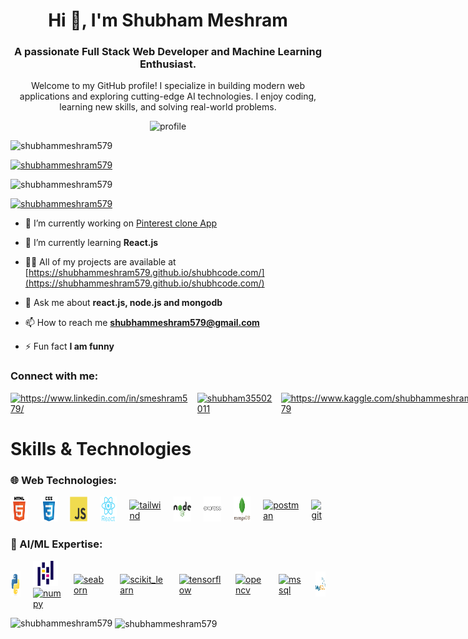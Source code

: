 <h1 align="center">Hi 👋, I'm Shubham Meshram</h1>
    <h3 align="center">A passionate Full Stack Web Developer and Machine Learning Enthusiast.</h3>
    <p align="center">Welcome to my GitHub profile! I specialize in building modern web applications and exploring cutting-edge AI technologies. I enjoy coding, learning new skills, and solving real-world problems.</p>
    <p align="center"><img width="400" src="https://img.freepik.com/free-vector/hand-drawn-web-developers_23-2148819604.jpg?t=st=1732837770~exp=1732841370~hmac=9e58c2b7c977045bd5dc29db16f86f53e1fd15d0fbef36cfe5a8b510948eff9b&w=996" alt="profile"></p>
    <p align="left"> <img src="https://komarev.com/ghpvc/?username=shubhammeshram579&label=Profile%20views&color=0e75b6&style=flat" alt="shubhammeshram579" /> </p>
    <p align="left"> <a href="https://github.com/ryo-ma/github-profile-trophy"><img src="https://github-profile-trophy.vercel.app/?username=shubhammeshram579" alt="shubhammeshram579" /></a> </p>
    <p align="left"> <img src="https://komarev.com/ghpvc/?username=shubhammeshram579&label=Profile%20views&color=0e75b6&style=flat" alt="shubhammeshram579" /> </p>

<p align="left"> <a href="https://github.com/ryo-ma/github-profile-trophy"><img src="https://github-profile-trophy.vercel.app/?username=shubhammeshram579" alt="shubhammeshram579" /></a> </p>

- 🔭 I’m currently working on [Pinterest clone App](https://github.com/shubhammeshram579/web-development/tree/main/reactjs/react%20practise/postFullStack%20project)

- 🌱 I’m currently learning **React.js**

- 👨‍💻 All of my projects are available at [https://shubhammeshram579.github.io/shubhcode.com/](https://shubhammeshram579.github.io/shubhcode.com/)

- 💬 Ask me about **react.js, node.js and mongodb**

- 📫 How to reach me **shubhammeshram579@gmail.com**

- ⚡ Fun fact **I am funny**

<h3 align="left">Connect with me:</h3>
    <p align="left" style="display: flex; align-items: center; justify-content: start; gap: 10px;">
    <a href="https://linkedin.com/in/https://www.linkedin.com/in/smeshram579/" target="blank"><img align="center"
                src="https://raw.githubusercontent.com/rahuldkjain/github-profile-readme-generator/master/src/images/icons/Social/linked-in-alt.svg"
                alt="https://www.linkedin.com/in/smeshram579/" height="30" width="40" /></a>
    <a href="https://twitter.com/shubham35502011" target="blank"><img align="center"
                src="https://raw.githubusercontent.com/rahuldkjain/github-profile-readme-generator/master/src/images/icons/Social/twitter.svg"
                alt="shubham35502011" height="30" width="40" /></a>
    <a href="https://kaggle.com/https://www.kaggle.com/shubhammeshram579" target="blank"><img align="center"
                src="https://raw.githubusercontent.com/rahuldkjain/github-profile-readme-generator/master/src/images/icons/Social/kaggle.svg"
                alt="https://www.kaggle.com/shubhammeshram579" height="30" width="40" /></a>
    <a href="https://instagram.com/https://www.instagram.com/meshram8892/?hl=en" target="blank"><img align="center"
                src="https://raw.githubusercontent.com/rahuldkjain/github-profile-readme-generator/master/src/images/icons/Social/instagram.svg"
                alt="https://www.instagram.com/meshram8892/?hl=en" height="30" width="40" /></a>
    <a href="https://www.youtube.com/c/https://youtube.com/@easy_to_learn_ds?si=ratpli5hju18t76e"
            target="blank"><img align="center"
                src="https://raw.githubusercontent.com/rahuldkjain/github-profile-readme-generator/master/src/images/icons/Social/youtube.svg"
                alt="https://youtube.com/@easy_to_learn_ds?si=ratpli5hju18t76e" height="30" width="40" /></a>
    <a href="https://www.hackerrank.com/https://www.hackerrank.com/profile/shubhammeshram52" target="blank"><img
                align="center"
                src="https://raw.githubusercontent.com/rahuldkjain/github-profile-readme-generator/master/src/images/icons/Social/hackerrank.svg"
                alt="https://www.hackerrank.com/profile/shubhammeshram52" height="30" width="40" /></a>
    <a href="https://www.leetcode.com/https://leetcode.com/u/shubhammeshram579/" target="blank"><img align="center"
                src="https://raw.githubusercontent.com/rahuldkjain/github-profile-readme-generator/master/src/images/icons/Social/leet-code.svg"
                alt="https://leetcode.com/u/shubhammeshram579/" height="30" width="40" /></a>
    <a href="https://discord.gg/https://discord.com/channels/@me" target="blank"><img align="center"
                src="https://raw.githubusercontent.com/rahuldkjain/github-profile-readme-generator/master/src/images/icons/Social/discord.svg"
                alt="https://discord.com/channels/@me" height="30" width="40" /></a>
    </p>

  <h1 align="left">Skills & Technologies</h1>


  <h3 aling="left">🌐 Web Technologies:</h3>
  <p class="card" style="display: flex; align-items: center; justify-content: start; gap: 20px;">
  <a href="https://www.w3schools.com/html/" target="_blank" rel="noreferrer"><img src="https://raw.githubusercontent.com/devicons/devicon/master/icons/html5/html5-original-wordmark.svg" alt="html5" width="40" height="40" /> </a>
  <a href="https://www.w3schools.com/css/" target="_blank" rel="noreferrer"> <img src="https://raw.githubusercontent.com/devicons/devicon/master/icons/css3/css3-original-wordmark.svg" alt="css3" width="40" height="40" /> </a> 
  <a href="https://developer.mozilla.org/en-US/docs/Web/JavaScript" target="_blank" rel="noreferrer"> <img src="https://raw.githubusercontent.com/devicons/devicon/master/icons/javascript/javascript-original.svg" alt="javascript" width="40" height="40" /> </a> 
  <a href="https://reactjs.org/" target="_blank" rel="noreferrer"> <img src="https://raw.githubusercontent.com/devicons/devicon/master/icons/react/react-original-wordmark.svg" alt="react" width="40" height="40" /> </a>
  <a href="https://tailwindcss.com/" target="_blank" rel="noreferrer"> <img src="https://www.vectorlogo.zone/logos/tailwindcss/tailwindcss-icon.svg" alt="tailwind" width="40" height="40" /> </a>
  <a href="https://nodejs.org" target="_blank" rel="noreferrer"> <img src="https://raw.githubusercontent.com/devicons/devicon/master/icons/nodejs/nodejs-original-wordmark.svg" alt="nodejs" width="40" height="40" /> </a>
  <a href="https://expressjs.com" target="_blank" rel="noreferrer"> <img src="https://raw.githubusercontent.com/devicons/devicon/master/icons/express/express-original-wordmark.svg" alt="express" width="40" height="40" /> </a> 
  <a href="https://www.mongodb.com/" target="_blank" rel="noreferrer"> <img src="https://raw.githubusercontent.com/devicons/devicon/master/icons/mongodb/mongodb-original-wordmark.svg" alt="mongodb" width="40" height="40" /> </a> 
  <a href="https://postman.com" target="_blank" rel="noreferrer"> <img src="https://www.vectorlogo.zone/logos/getpostman/getpostman-icon.svg" alt="postman" width="40" height="40" /> </a>
  <a href="https://git-scm.com/" target="_blank" rel="noreferrer"> <img src="https://www.vectorlogo.zone/logos/git-scm/git-scm-icon.svg" alt="git" width="40" height="40" /> </a> </p>

  <h3>🤖 AI/ML Expertise:</h3>
    <p align="left" style="display: flex; align-items: center; justify-content: start; gap: 20px; color: #111;">
    <a href="https://www.python.org" target="_blank" rel="noreferrer"> <img src="https://raw.githubusercontent.com/devicons/devicon/master/icons/python/python-original.svg" alt="python" width="40" height="40" /> </a>
    <a href="https://pandas.pydata.org/" target="_blank" rel="noreferrer"> <img src="https://raw.githubusercontent.com/devicons/devicon/2ae2a900d2f041da66e950e4d48052658d850630/icons/pandas/pandas-original.svg" alt="pandas" width="40" height="40" />
    <img height="40px" src="https://media.licdn.com/dms/image/D5612AQFSTglfKdI9eg/article-cover_image-shrink_720_1280/0/1708971797430?e=2147483647&v=beta&t=XbyPHd8bw5PLrsaTaad1Sish6jhLezkkp1u52KEpExg" alt="numpy">
    <a href="https://seaborn.pydata.org/" target="_blank" rel="noreferrer"> <img src="https://seaborn.pydata.org/_images/logo-mark-lightbg.svg" alt="seaborn" width="40" height="40" /> </a> 
    <a href="https://scikit-learn.org/" target="_blank" rel="noreferrer"> <img src="https://upload.wikimedia.org/wikipedia/commons/0/05/Scikit_learn_logo_small.svg" alt="scikit_learn" width="40" height="40" /> </a>
    <a href="https://www.tensorflow.org" target="_blank" rel="noreferrer"> <img
                src="https://www.vectorlogo.zone/logos/tensorflow/tensorflow-icon.svg" alt="tensorflow" width="40"
                height="40" /> </a>
    <a href="https://opencv.org/" target="_blank" rel="noreferrer"> <img
                    src="https://www.vectorlogo.zone/logos/opencv/opencv-icon.svg" alt="opencv" width="40" height="40" /></a>
    <a href="https://www.w3.org/html/" target="_blank" rel="noreferrer"> <img
                src="https://www.svgrepo.com/show/303229/microsoft-sql-server-logo.svg" alt="mssql" width="40"
                height="40" /> </a> <a href="https://www.mysql.com/" target="_blank" rel="noreferrer"> <img
                src="https://raw.githubusercontent.com/devicons/devicon/master/icons/mysql/mysql-original-wordmark.svg"
                alt="mysql" width="40" height="40" /> </a> </p>

  <p><img align="left"
            src="https://github-readme-stats.vercel.app/api/top-langs?username=shubhammeshram579&show_icons=true&locale=en&layout=compact"
            alt="shubhammeshram579" /></p>

  <p>&nbsp;<img align="center"
            src="https://github-readme-stats.vercel.app/api?username=shubhammeshram579&show_icons=true&locale=en"
            alt="shubhammeshram579" /></p>


  
